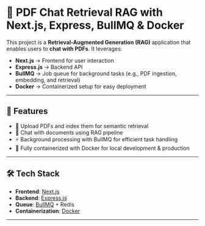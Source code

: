 # 📄 PDF Chat Retrieval RAG with Next.js, Express, BullMQ & Docker

This project is a **Retrieval-Augmented Generation (RAG)** application that enables users to **chat with PDFs**. It leverages:

- **Next.js** → Frontend for user interaction  
- **Express.js** → Backend API  
- **BullMQ** → Job queue for background tasks (e.g., PDF ingestion, embedding, and retrieval)  
- **Docker** → Containerized setup for easy deployment  

---

## 🚀 Features
- 📑 Upload PDFs and index them for semantic retrieval  
- 💬 Chat with documents using RAG pipeline  
- ⚡ Background processing with BullMQ for efficient task handling  
- 🐳 Fully containerized with Docker for local development & production  

---

## 🛠️ Tech Stack
- **Frontend**: [Next.js](https://nextjs.org/)  
- **Backend**: [Express.js](https://expressjs.com/)  
- **Queue**: [BullMQ](https://docs.bullmq.io/) + Redis  
- **Containerization**: [Docker](https://www.docker.com/)  

---

